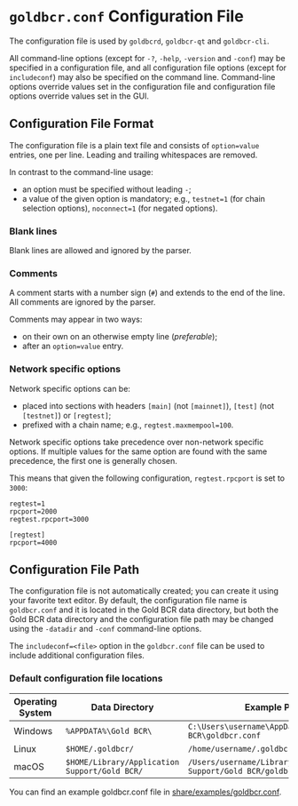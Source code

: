 # `goldbcr.conf` Configuration File

The configuration file is used by `goldbcrd`, `goldbcr-qt` and `goldbcr-cli`.

All command-line options (except for `-?`, `-help`, `-version` and `-conf`) may be specified in a configuration file, and all configuration file options (except for `includeconf`) may also be specified on the command line. Command-line options override values set in the configuration file and configuration file options override values set in the GUI.

## Configuration File Format

The configuration file is a plain text file and consists of `option=value` entries, one per line. Leading and trailing whitespaces are removed.

In contrast to the command-line usage:
- an option must be specified without leading `-`;
- a value of the given option is mandatory; e.g., `testnet=1` (for chain selection options), `noconnect=1` (for negated options).

### Blank lines

Blank lines are allowed and ignored by the parser.

### Comments

A comment starts with a number sign (`#`) and extends to the end of the line. All comments are ignored by the parser.

Comments may appear in two ways:
- on their own on an otherwise empty line (_preferable_);
- after an `option=value` entry.

### Network specific options

Network specific options can be:
- placed into sections with headers `[main]` (not `[mainnet]`), `[test]` (not `[testnet]`) or `[regtest]`;
- prefixed with a chain name; e.g., `regtest.maxmempool=100`.

Network specific options take precedence over non-network specific options.
If multiple values for the same option are found with the same precedence, the
first one is generally chosen.

This means that given the following configuration, `regtest.rpcport` is set to `3000`:

```
regtest=1
rpcport=2000
regtest.rpcport=3000

[regtest]
rpcport=4000
```

## Configuration File Path

The configuration file is not automatically created; you can create it using your favorite text editor. By default, the configuration file name is `goldbcr.conf` and it is located in the Gold BCR data directory, but both the Gold BCR data directory and the configuration file path may be changed using the `-datadir` and `-conf` command-line options.

The `includeconf=<file>` option in the `goldbcr.conf` file can be used to include additional configuration files.

### Default configuration file locations

Operating System | Data Directory | Example Path
-- | -- | --
Windows | `%APPDATA%\Gold BCR\` | `C:\Users\username\AppData\Roaming\Gold BCR\goldbcr.conf`
Linux | `$HOME/.goldbcr/` | `/home/username/.goldbcr/goldbcr.conf`
macOS | `$HOME/Library/Application Support/Gold BCR/` | `/Users/username/Library/Application Support/Gold BCR/goldbcr.conf`

You can find an example goldbcr.conf file in [share/examples/goldbcr.conf](../share/examples/goldbcr.conf).
